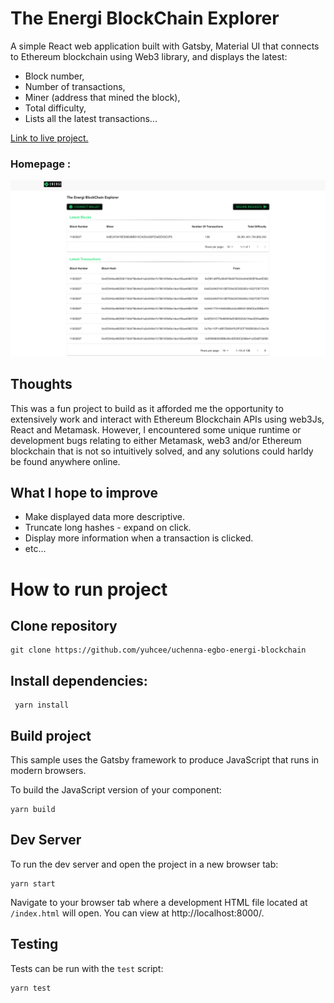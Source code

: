 # The Energi BlockChain Explorer

A simple React web application built with Gatsby, Material UI that connects to Ethereum blockchain using Web3 library, and displays the latest:

- Block number,
- Number of transactions,
- Miner (address that mined the block),
- Total difficulty,
- Lists all the latest transactions...

[Link to live project.](https://www.)

### Homepage :

<!-- ![The Energi Blockchain Explorer](https://github.com/yuhcee/uchenna-egbo-energi-blockchain/blob/master/src/images/the-energi-blockchain_explorer.png?raw=true) -->

![The Energi Blockchain Explorer](src/images/the-energi-blockchain_explorer.png?raw=true)

## Thoughts

This was a fun project to build as it afforded me the opportunity to extensively work and interact with Ethereum Blockchain APIs using web3Js, React and Metamask. However, I encountered some unique runtime or development bugs relating to either Metamask, web3 and/or Ethereum blockchain that is not so intuitively solved, and any solutions could harldy be found anywhere online.
<br>

## What I hope to improve

- Make displayed data more descriptive.
- Truncate long hashes - expand on click.
- Display more information when a transaction is clicked.
- etc...

# How to run project

## Clone repository

```
git clone https://github.com/yuhcee/uchenna-egbo-energi-blockchain
```

## Install dependencies:

```
 yarn install
```

## Build project

This sample uses the Gatsby framework to produce JavaScript that runs in modern browsers.

To build the JavaScript version of your component:

```
yarn build
```

## Dev Server

To run the dev server and open the project in a new browser tab:

```
yarn start
```

Navigate to your browser tab where a development HTML file located at `/index.html` will open. You can view at http://localhost:8000/.

## Testing

Tests can be run with the `test` script:

```
yarn test
```
